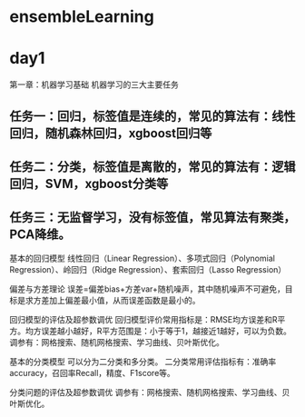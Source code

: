 # ensembleLearning
# day1
第一章：机器学习基础
机器学习的三大主要任务
## 任务一：回归，标签值是连续的，常见的算法有：线性回归，随机森林回归，xgboost回归等
## 任务二：分类，标签值是离散的，常见的算法有：逻辑回归，SVM，xgboost分类等
## 任务三：无监督学习，没有标签值，常见算法有聚类，PCA降维。

基本的回归模型
线性回归（Linear Regression）、多项式回归（Polynomial Regression）、岭回归（Ridge Regression）、套索回归（Lasso Regression）

偏差与方差理论
误差=偏差bias+方差var+随机噪声，其中随机噪声不可避免，目标是求方差加上偏差最小值，从而误差函数是最小的。

回归模型的评估及超参数调优
回归模型评价常用指标是：RMSE均方误差和R平方。均方误差越小越好，R平方范围是：小于等于1，越接近1越好，可以为负数。
调参有：网格搜索、随机网格搜索、学习曲线、贝叶斯优化。

基本的分类模型
可以分为二分类和多分类。
二分类常用评估指标有：准确率accuracy，召回率Recall，精度、F1score等。

分类问题的评估及超参数调优
调参有：网格搜索、随机网格搜索、学习曲线、贝叶斯优化。

